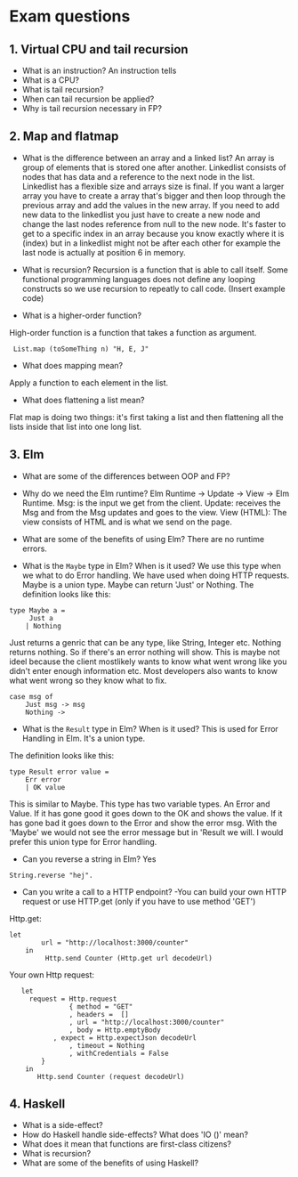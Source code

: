 # Exam questions

## 1. Virtual CPU and tail recursion

* What is an instruction?
  An instruction tells 
* What is a CPU?
* What is tail recursion? 
* When can tail recursion be applied?
* Why is tail recursion necessary in FP?

## 2. Map and flatmap

* What is the difference between an array and a linked list?
An array is group of elements that is stored one after another. Linkedlist consists of nodes that has data and a reference to the next node in the list.
Linkedlist has a flexible size and arrays size is final. If you want a larger array you have to create a array that's bigger and then loop through
the previous array and add the values in the new array. If you need to add new data to the linkedlist you just have to create a new node and change the last nodes
reference from null to the new node.
It's faster to get to a specific index in an array because you know exactly where it is (index) but in a linkedlist might not be after each other for example the last node is 
actually at position 6 in memory.
 
* What is recursion?
Recursion is a function that is able to call itself. Some functional programming languages does not define any looping constructs so we use recursion to repeatly to call
code.
(Insert example code)

* What is a higher-order function?

High-order function is a function that takes a function as argument. 
```
 List.map (toSomeThing n) "H, E, J" 
```
* What does mapping mean?

Apply a function to each element in the list.

* What does flattening a list mean?

Flat map is doing two things: it's first taking a list and then flattening
all the lists inside that list into one long list.


## 3. Elm

* What are some of the differences between OOP and FP?


* Why do we need the Elm runtime?
Elm Runtime  -> Update -> View  -> Elm Runtime.
Msg: is the input we get from the client.
Update: receives the Msg and from the Msg updates and goes to the view.
View (HTML): The view consists of HTML and is what we send on the page.
 
* What are some of the benefits of using Elm?
There are no runtime errors. 
* What is the ``Maybe`` type in Elm? When is it used?
We use this type when we what to do Error handling. We have used when doing HTTP requests. 
Maybe is a union type. 
Maybe can return 'Just' or Nothing. The definition looks like this:
```
type Maybe a =
	 Just a
	| Nothing
```
Just returns a genric that can be any type, like String, Integer etc.
Nothing returns nothing. So if there's an error nothing will show. This is maybe not ideel
because the client mostlikely wants to know what went wrong like you didn't enter enough information etc.
Most developers also wants to know what went wrong so they know what to fix. 
```
case msg of
	Just msg -> msg
	Nothing -> 
``` 
* What is the ``Result`` type in Elm? When is it used?
This is used for Error Handling in Elm. It's a union type. 

The definition looks like this:
```
type Result error value =
	Err error
	| OK value
```
This is similar to Maybe. This type has two variable types. An Error and Value. If it has gone good it goes down to the OK and shows the value. If it
has gone bad it goes down to the Error and show the error msg. With the 'Maybe' we would not see the error message but in 'Result we will. I would prefer 
this union type for Error handling.
* Can you reverse a string in Elm?
Yes
```
String.reverse "hej".
```
* Can you write a call to a HTTP endpoint?
    -You can build your own HTTP request or use HTTP.get (only if you have to use method 'GET')

Http.get:
```
let
        url = "http://localhost:3000/counter"
    in
     	 Http.send Counter (Http.get url decodeUrl)
```
Your own Http request:
```
   let
	 request = Http.request
     	       { method = "GET"
     	       , headers =  []
     	       , url = "http://localhost:3000/counter"
     	       , body = Http.emptyBody
	       , expect = Http.expectJson decodeUrl
      	       , timeout = Nothing
       	       , withCredentials = False
      	}
	in 
  	   Http.send Counter (request decodeUrl)
```

## 4. Haskell

* What is a side-effect?
* How do Haskell handle side-effects? What does 'IO ()' mean?
* What does it mean that functions are first-class citizens?
* What is recursion?
* What are some of the benefits of using Haskell?
